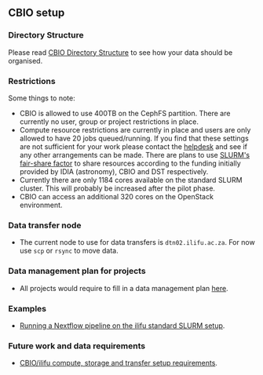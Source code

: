 ## CBIO setup

### Directory Structure

Please read [CBIO Directory Structure](/data/directory_structure#CBIO-directory-structure) to see how your data should be organised.

### Restrictions

Some things to note:
* CBIO is allowed to use 400TB on the CephFS partition. There are currently no user, group or project restrictions in place.
* Compute resource restrictions are currently in place and users are only allowed to have 20 jobs queued/running. If you find that these settings are not sufficient for your work please contact the [helpdesk](https://ilifu.freshdesk.com/support/home) and see if any other arrangements can be made. There are plans to use [SLURM's fair-share factor](https://slurm.schedmd.com/priority_multifactor.html#fairshare) to share resources according to the funding initially provided by IDIA (astronomy), CBIO and DST respectively.
* Currently there are only 1184 cores available on the standard SLURM cluster. This will probably be increased after the pilot phase.
* CBIO can access an additional 320 cores on the OpenStack environment.

### Data transfer node
* The current node to use for data transfers is `dtn02.ilifu.ac.za`. For now use `scp` or `rsync` to move data.

### Data management plan for projects
* All projects would require to fill in a data management plan [here](https://forms.gle/RMJuj5xJdfFRR6CZ8).

### Examples
* [Running a Nextflow pipeline on the ilifu standard SLURM setup](https://github.com/grbot/run-fastqc/tree/ilifu).

### Future work and data requirements
* [CBIO/ilifu compute, storage and transfer setup requirements](http://web.cbio.uct.ac.za/~gerrit/slides/CBIO-Ilifu-compute-storage-and-transfer-setup.pdf).